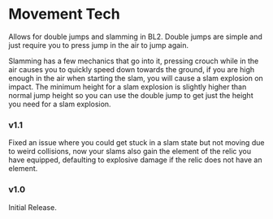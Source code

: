 # Movement Tech
Allows for double jumps and slamming in BL2. Double jumps are simple and just require you to press jump in the air to jump again.

Slamming has a few mechanics that go into it, pressing crouch while in the air causes you to quickly speed down towards the ground, if you are high enough in the air when starting the slam, you will cause a slam explosion on impact. The minimum height for a slam explosion is slightly higher than normal jump height so you can use the double jump to get just the height you need for a slam explosion.

### v1.1
Fixed an issue where you could get stuck in a slam state but not moving due to weird collisions, now your slams also gain the element of the relic you have equipped, defaulting to explosive damage if the relic does not have an element.

### v1.0
Initial Release.
